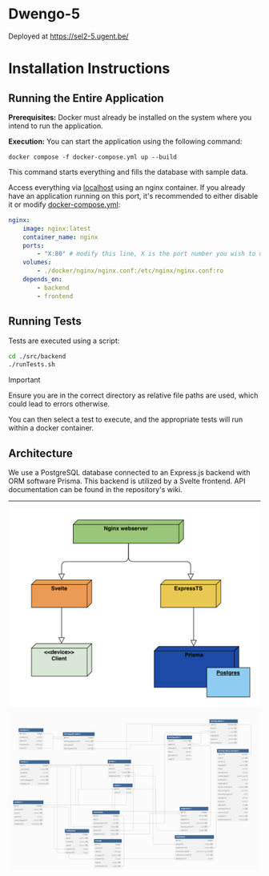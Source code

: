 # Dwengo-5

Deployed at https://sel2-5.ugent.be/

# Installation Instructions

## Running the Entire Application

**Prerequisites:** Docker must already be installed on the system where you intend to run the application.

**Execution:** You can start the application using the following command:

```
docker compose -f docker-compose.yml up --build
```

This command starts everything and fills the database with sample data.

Access everything via [localhost](http://localhost) using an nginx container. If you already have an application running on this port, it's recommended to either disable it or modify [docker-compose.yml](./docker-compose.yml):

```yml
nginx:
    image: nginx:latest
    container_name: nginx
    ports:
        - "X:80" # modify this line, X is the port number you wish to use
    volumes:
        - ./docker/nginx/nginx.conf:/etc/nginx/nginx.conf:ro
    depends_on:
        - backend
        - frontend
```

## Running Tests

Tests are executed using a script:

```sh
cd ./src/backend
./runTests.sh
```

> [!IMPORTANT]
> Ensure you are in the correct directory as relative file paths are used, which could lead to errors otherwise.

You can then select a test to execute, and the appropriate tests will run within a docker container.

## Architecture

We use a PostgreSQL database connected to an Express.js backend with ORM software Prisma. This backend is utilized by a Svelte frontend. API documentation can be found in the repository's wiki.

---

![image](doc/deployment.png)
![image](doc/databaseUML.png)
